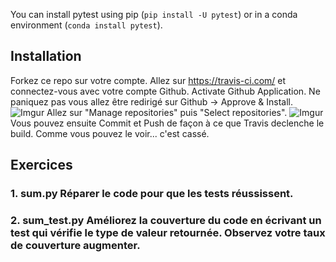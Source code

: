 
You can install pytest using pip (`pip install -U pytest`) or in a conda environment (`conda install pytest`).

## Installation

Forkez ce repo sur votre compte.
Allez sur https://travis-ci.com/ et connectez-vous avec votre compte Github.
Activate Github Application.
Ne paniquez pas vous allez être redirigé sur Github -> Approve & Install.
![Imgur](https://i.imgur.com/MP15GTW.png)
Allez sur "Manage repositories" puis "Select repositories".
![Imgur](https://i.imgur.com/bA9OuLA.png)
Vous pouvez ensuite Commit et Push de façon à ce que Travis declenche le build.
Comme vous pouvez le voir... c'est cassé.


## Exercices
### 1. sum.py Réparer le code pour que les tests réussissent.
### 2. sum_test.py Améliorez la couverture du code en écrivant un test qui vérifie le type de valeur retournée. Observez votre taux de couverture augmenter.
